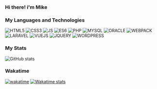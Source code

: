 ### Hi there! i'm Mike

### **My Languages and Technologies**
![HTML5](https://img.shields.io/badge/-HTML5-red) ![CSS3](https://img.shields.io/badge/-CSS3-blue) ![JS](https://img.shields.io/badge/-JAVASCRIPT-yellow) ![ES6](https://img.shields.io/badge/-ES6-yellow)  ![PHP](https://img.shields.io/badge/-PHP-blue)  ![MYSQL](https://img.shields.io/badge/-MYSQL-orange) ![ORACLE](https://img.shields.io/badge/-ORACLE-orange) ![WEBPACK](https://img.shields.io/badge/-WEBPACK-teal) ![LARAVEL](https://img.shields.io/badge/-LARAVEL-red) ![VUEJS](https://img.shields.io/badge/-VUEJS-green) ![JQUERY](https://img.shields.io/badge/-JQUERY-gray) ![WORDPRESS](https://img.shields.io/badge/-WORDPRESS-blue)

### **My Stats**
![GitHub stats](https://github-readme-stats.vercel.app/api?username=mikovp&show_icons=true&theme=nord)

### Wakatime
[![wakatime](https://wakatime.com/badge/user/c7233392-c7a8-4283-923d-9f85a86883a3.svg)](https://wakatime.com/@c7233392-c7a8-4283-923d-9f85a86883a3)
[![Wakatime stats](https://github-readme-stats.vercel.app/api/wakatime?username=mikovp&theme=nord)](https://github.com/anuraghazra/github-readme-stats)




<!--
**mikovp/mikovp** is a ✨ _special_ ✨ repository because its `README.md` (this file) appears on your GitHub profile.

Here are some ideas to get you started:

- 🔭 I’m currently working on ...
- 🌱 I’m currently learning ...
- 👯 I’m looking to collaborate on ...
- 🤔 I’m looking for help with ...
- 💬 Ask me about ...
- 📫 How to reach me: ...
- 😄 Pronouns: ...
- ⚡ Fun fact: ...
-->
